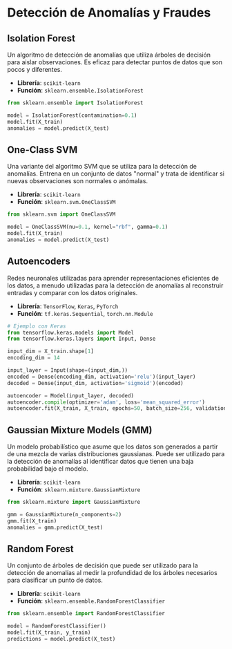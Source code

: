 # Detección de Anomalías y Fraudes

## Isolation Forest
Un algoritmo de detección de anomalías que utiliza árboles de decisión para aislar observaciones. Es eficaz para detectar puntos de datos que son pocos y diferentes.
- **Librería**: `scikit-learn`
- **Función**: `sklearn.ensemble.IsolationForest`

```python
from sklearn.ensemble import IsolationForest

model = IsolationForest(contamination=0.1)
model.fit(X_train)
anomalies = model.predict(X_test)
```

## One-Class SVM
Una variante del algoritmo SVM que se utiliza para la detección de anomalías. Entrena en un conjunto de datos "normal" y trata de identificar si nuevas observaciones son normales o anómalas.
- **Librería**: `scikit-learn`
- **Función**: `sklearn.svm.OneClassSVM`

```python
from sklearn.svm import OneClassSVM

model = OneClassSVM(nu=0.1, kernel="rbf", gamma=0.1)
model.fit(X_train)
anomalies = model.predict(X_test)
```

## Autoencoders
Redes neuronales utilizadas para aprender representaciones eficientes de los datos, a menudo utilizadas para la detección de anomalías al reconstruir entradas y comparar con los datos originales.
- **Librería**: `TensorFlow`, `Keras`, `PyTorch`
- **Función**: `tf.keras.Sequential`, `torch.nn.Module`

```python
# Ejemplo con Keras
from tensorflow.keras.models import Model
from tensorflow.keras.layers import Input, Dense

input_dim = X_train.shape[1]
encoding_dim = 14

input_layer = Input(shape=(input_dim,))
encoded = Dense(encoding_dim, activation='relu')(input_layer)
decoded = Dense(input_dim, activation='sigmoid')(encoded)

autoencoder = Model(input_layer, decoded)
autoencoder.compile(optimizer='adam', loss='mean_squared_error')
autoencoder.fit(X_train, X_train, epochs=50, batch_size=256, validation_data=(X_test, X_test))
```

## Gaussian Mixture Models (GMM)
Un modelo probabilístico que asume que los datos son generados a partir de una mezcla de varias distribuciones gaussianas. Puede ser utilizado para la detección de anomalías al identificar datos que tienen una baja probabilidad bajo el modelo.
- **Librería**: `scikit-learn`
- **Función**: `sklearn.mixture.GaussianMixture`

```python
from sklearn.mixture import GaussianMixture

gmm = GaussianMixture(n_components=2)
gmm.fit(X_train)
anomalies = gmm.predict(X_test)
```

## Random Forest
Un conjunto de árboles de decisión que puede ser utilizado para la detección de anomalías al medir la profundidad de los árboles necesarios para clasificar un punto de datos.
- **Librería**: `scikit-learn`
- **Función**: `sklearn.ensemble.RandomForestClassifier`

```python
from sklearn.ensemble import RandomForestClassifier

model = RandomForestClassifier()
model.fit(X_train, y_train)
predictions = model.predict(X_test)
```
